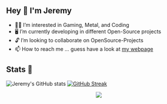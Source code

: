 
## Hey 👾 I'm Jeremy
- 🤘🏻 I’m interested in Gaming, Metal, and Coding
- 🖥 I’m currently developing in different Open-Source projects
- 🔓 I’m looking to collaborate on OpenSource-Projects
- 📫 How to reach me ... guess have a look at [my webpage](https://harisch.dev/)

## Stats 🤖
![Jeremy's GitHub stats](https://github-readme-stats.vercel.app/api?username=jeremyharisch&count_private=true&show_icons=true&theme=synthwave)
[![GitHub Streak](http://github-readme-streak-stats.herokuapp.com?user=jeremyharisch&theme=synthwave)](https://git.io/streak-stats)

<p align="center">
  <a href="https://skillicons.dev">
    <img src="https://skillicons.dev/icons?i=kubernetes,docker,go,python,cpp,git,github,vim,grafana,stackoverflow" />
  </a>
</p>

<!---
JeremyHarisch/JeremyHarisch is a ✨ special ✨ repository because its `README.md` (this file) appears on your GitHub profile.
You can click the Preview link to take a look at your changes.
--->
